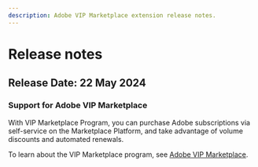 ```yaml
---
description: Adobe VIP Marketplace extension release notes.
---
```


# Release notes

## Release Date: 22 May 2024

### Support for Adobe VIP Marketplace

With VIP Marketplace Program, you can purchase Adobe subscriptions via self-service on the Marketplace Platform, and take advantage of volume discounts and automated renewals.

To learn about the VIP Marketplace program, see [Adobe VIP Marketplace](./).&#x20;
